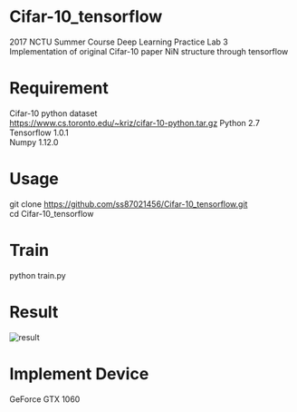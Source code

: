 # Cifar-10_tensorflow
2017 NCTU Summer Course Deep Learning Practice Lab 3  
Implementation of original Cifar-10 paper NiN structure through tensorflow

# Requirement
Cifar-10 python dataset  
https://www.cs.toronto.edu/~kriz/cifar-10-python.tar.gz
Python	2.7  
Tensorflow	1.0.1  
Numpy	1.12.0

# Usage
git clone https://github.com/ss87021456/Cifar-10_tensorflow.git  
cd Cifar-10_tensorflow

# Train
python train.py

# Result
![result](https://user-images.githubusercontent.com/27846145/28508019-0efb8bf6-706a-11e7-8e63-ae63faee7cdd.jpg)


# Implement Device 
GeForce GTX 1060
